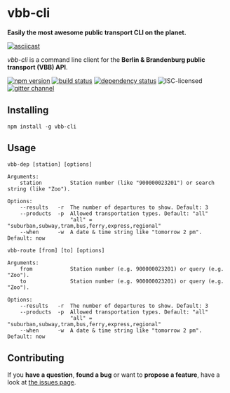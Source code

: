 # vbb-cli

**Easily the most awesome public transport CLI on the planet.**

[![asciicast](https://asciinema.org/a/42117.png)](https://asciinema.org/a/42117)

*vbb-cli* is a command line client for the **Berlin & Brandenburg public transport (VBB) API**.

[![npm version](https://img.shields.io/npm/v/vbb-cli.svg)](https://www.npmjs.com/package/vbb-cli)
[![build status](https://img.shields.io/travis/derhuerst/vbb-cli.svg)](https://travis-ci.org/derhuerst/vbb-cli)
[![dependency status](https://img.shields.io/david/derhuerst/vbb-cli.svg)](https://david-dm.org/derhuerst/vbb-cli)
![ISC-licensed](https://img.shields.io/github/license/derhuerst/vbb-cli.svg)
[![gitter channel](https://badges.gitter.im/derhuerst/vbb-rest.svg)](https://gitter.im/derhuerst/vbb-rest)


## Installing

```shell
npm install -g vbb-cli
```


## Usage

```
vbb-dep [station] [options]

Arguments:
    station         Station number (like "900000023201") or search string (like "Zoo").

Options:
    --results   -r  The number of departures to show. Default: 3
    --products  -p  Allowed transportation types. Default: "all"
                    "all" = "suburban,subway,tram,bus,ferry,express,regional"
    --when      -w  A date & time string like "tomorrow 2 pm". Default: now
```

```
vbb-route [from] [to] [options]

Arguments:
    from            Station number (e.g. 900000023201) or query (e.g. "Zoo").
    to              Station number (e.g. 900000023201) or query (e.g. "Zoo").

Options:
    --results   -r  The number of departures to show. Default: 3
    --products  -p  Allowed transportation types. Default: "all"
                    "all" = "suburban,subway,tram,bus,ferry,express,regional"
    --when      -w  A date & time string like "tomorrow 2 pm". Default: now
```


## Contributing

If you **have a question**, **found a bug** or want to **propose a feature**, have a look at [the issues page](https://github.com/derhuerst/vbb-cli/issues).
